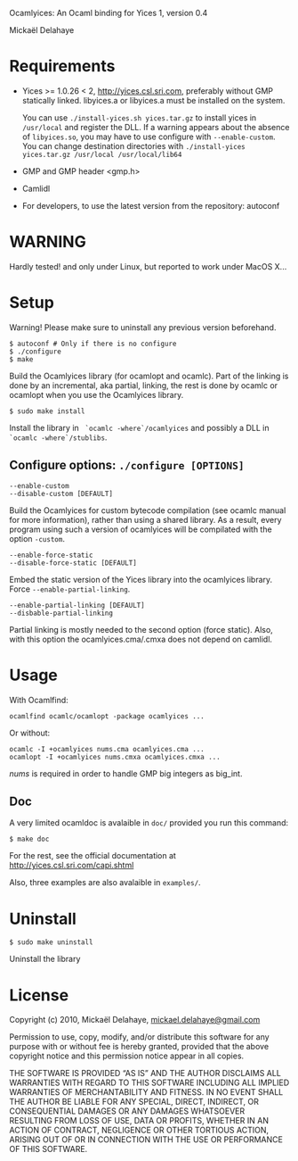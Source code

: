 Ocamlyices: An Ocaml binding for Yices 1, version 0.4

Mickaël Delahaye

Requirements
============

*	Yices >= 1.0.26 < 2, http://yices.csl.sri.com,
	preferably without GMP statically linked.
	libyices.a or libyices.a must be installed on the system.

	You can use `./install-yices.sh yices.tar.gz` to install yices in `/usr/local`
	and register the DLL. If a warning appears about the absence of `libyices.so`,
	you may have to use configure with `--enable-custom`. You can change
	destination directories with
	`./install-yices yices.tar.gz /usr/local /usr/local/lib64`

*	GMP and GMP header <gmp.h>

*	Camlidl

*	For developers, to use the latest version from the repository: autoconf


WARNING
=======

Hardly tested! and only under Linux, but reported to work under MacOS X...


Setup
=====

Warning! Please make sure to uninstall any previous version beforehand.

	$ autoconf # Only if there is no configure
	$ ./configure
	$ make

Build the Ocamlyices library (for ocamlopt and ocamlc).
Part of the linking is done by an incremental, aka partial, linking, the rest is
done by ocamlc or ocamlopt when you use the Ocamlyices library.

	$ sudo make install

Install the library in `` `ocamlc -where`/ocamlyices`` and possibly a DLL in
`` `ocamlc -where`/stublibs``.


Configure options: `./configure [OPTIONS]`
------------------------------------------  

	--enable-custom
	--disable-custom [DEFAULT]

Build the Ocamlyices for custom bytecode compilation (see ocamlc manual for
more information), rather than using a shared library. As a result, every
program using such a version of ocamlyices will be compilated with the
option `-custom`.

	--enable-force-static
	--disable-force-static [DEFAULT]

Embed the static version of the Yices library into the ocamlyices library.
Force `--enable-partial-linking`.

	--enable-partial-linking [DEFAULT]
	--disbable-partial-linking

Partial linking is mostly needed to the second option (force static). Also,
with this option the ocamlyices.cma/.cmxa does not depend on camlidl.


Usage
=====

With Ocamlfind:

    ocamlfind ocamlc/ocamlopt -package ocamlyices ...

Or without:

    ocamlc -I +ocamlyices nums.cma ocamlyices.cma ...
    ocamlopt -I +ocamlyices nums.cmxa ocamlyices.cmxa ...

_nums_ is required in order to handle GMP big integers as big_int.

Doc
-------

A very limited ocamldoc is avalaible in `doc/` provided you run this command:

    $ make doc

For the rest, see the official documentation at
http://yices.csl.sri.com/capi.shtml

Also, three examples are also avalaible in `examples/`.

Uninstall
=========

    $ sudo make uninstall

Uninstall the library


License
=======

Copyright (c) 2010, Mickaël Delahaye, mickael.delahaye@gmail.com

Permission to use, copy, modify, and/or distribute this software for any purpose
with or without fee is hereby granted, provided that the above copyright notice
and this permission notice appear in all copies.

THE SOFTWARE IS PROVIDED “AS IS” AND THE AUTHOR DISCLAIMS ALL WARRANTIES WITH
REGARD TO THIS SOFTWARE INCLUDING ALL IMPLIED WARRANTIES OF MERCHANTABILITY AND
FITNESS. IN NO EVENT SHALL THE AUTHOR BE LIABLE FOR ANY SPECIAL, DIRECT,
INDIRECT, OR CONSEQUENTIAL DAMAGES OR ANY DAMAGES WHATSOEVER RESULTING FROM LOSS
OF USE, DATA OR PROFITS, WHETHER IN AN ACTION OF CONTRACT, NEGLIGENCE OR OTHER
TORTIOUS ACTION, ARISING OUT OF OR IN CONNECTION WITH THE USE OR PERFORMANCE OF
THIS SOFTWARE.
